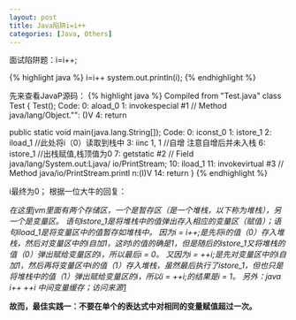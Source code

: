 ```yaml
---
layout: post
title: Java陷阱i=i++
categories: [Java, Others]
---
```

面试陷阱题：i=i++;

{% highlight java %}
i=i++
system.out.println(i);
{% endhighlight %}

先来查看JavaP源码：
{% highlight java %}
Compiled from "Test.java"
class Test {
  Test();
    Code:
       0: aload_0
       1: invokespecial #1                  // Method java/lang/Object."<init>":
()V
       4: return

  public static void main(java.lang.String[]);
    Code:
       0: iconst_0
       1: istore_1
       2: iload_1                           //此处将i（0）读取到栈中
       3: iinc          1, 1                 //自增      注意自增后并未入栈
       6: istore_1                          //出栈赋值,栈顶值为0
       7: getstatic     #2                  // Field java/lang/System.out:Ljava/
io/PrintStream;
      10: iload_1
      11: invokevirtual #3                  // Method java/io/PrintStream.printl
n:(I)V
      14: return
}
{% endhighlight %}

i最终为0；
根据一位大牛的回复：

*在这里jvm里面有两个存储区，一个是暂存区（是一个堆栈，以下称为堆栈），另一个是变量区。 语句istore_1是将堆栈中的值弹出存入相应的变量区（赋值）；语句iload_1是将变量区中的值暂存如堆栈中。
因为i = i++;是先将i的值（0）存入堆栈，然后对变量区中的i自加1，这时i的值的确是1，但是随后的istore_1又将堆栈的值（0）弹出赋给变量区的i，所以最后i = 0。 又因为i = ++i;是先对变量区中的i自加1，然后再将变量区中i的值（1）存入堆栈，虽然最后执行了istore_1，但也只是将堆栈中的值（1）弹出赋给变量区的i，所以i = ++i;的结果是i = 1。
另外：java i++ ++i 中间变量缓存；访问来源[1]*

[1]:http://blog.csdn.net/ffanfanm/article/details/12784489
**故而，最佳实践一：不要在单个的表达式中对相同的变量赋值超过一次。**
